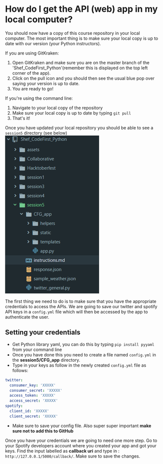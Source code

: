 # How do I get the API (web) app in my local computer?

You should now have a copy of this course repository in your
local computer. The most important thing is to make sure your
local copy is up to date with our version (your Python instructors).

If you are using GitKraken:
1. Open GitKraken and make sure you are on the master branch of the 'Shef_CodeFirst_Python'(remember this is displayed on the top left corner of the app).
2. Click on the pull icon and you should then see the usual blue pop over saying your version is up to date.
3. You are ready to go!

If you're using the command line:
1. Navigate to your local copy of the repository
2. Make sure your local copy is up to date by typing `git pull`
3. That's it!

Once you have updated your local repository you should be able to see a `session5` directory (see below)
![struct](../assets/session5_struct.PNG)

The first thing we need to do is to make sure that you have the appropriate credentials to access the APIs. We are going to save our twitter and spotify API keys in a `config.yml` file which will then be accessed by the app to authenticate the user.

## Setting your credentials
- Get Python library yaml, you can do this by typing `pip install pyyaml` from your command line
- Once you have done this you need to create a file named `config.yml` in the **session5/CFG_app** directory.
- Type in your keys as follow in the newly created `config.yml` file as follows:
```yaml
twitter:
  consumer_key: 'XXXXX'
  consumer_secret: 'XXXXX'
  access_token: 'XXXXX'
  access_secret: 'XXXXX'
spotify:
  client_id: 'XXXXX'
  client_secret: 'XXXXX'
```
- Make sure to save your config file. Also super super important **make sure not to add this to GitHub**

Once you have your credentials we are going to need one more step. Go to your Spotify developers account where you created your app and got your keys. Find the input labelled as **callback uri** and type in : `http://127.0.0.1/5000/callback/`. Make sure to save the changes. 
